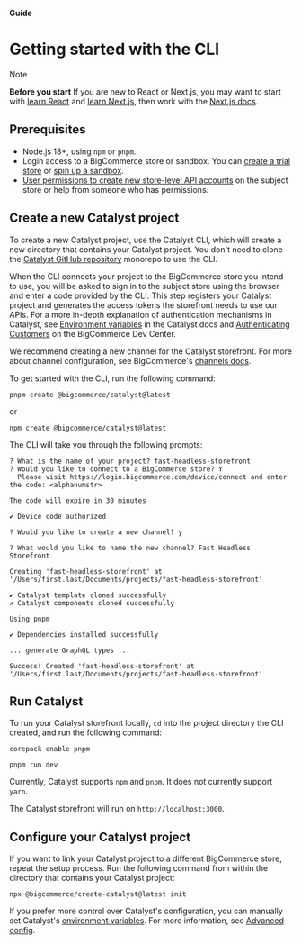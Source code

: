 **Guide**
# Getting started with the CLI

> [!NOTE]
> **Before you start**
> If you are new to React or Next.js, you may want to start with [learn React](https://react.dev/learn) and [learn Next.js](https://nextjs.org/learn-pages-router/basics/create-nextjs-app), then work with the [Next.js docs](https://nextjs.org/docs).

## Prerequisites

* Node.js 18+, using `npm` or `pnpm`.
* Login access to a BigCommerce store or sandbox. You can [create a trial store](https://bigcommerce.com/start-your-trial/) or [spin up a sandbox](https://start.bigcommerce.com/developer-sandbox/).
* [User permissions to create new store-level API accounts](https://support.bigcommerce.com/s/article/User-Permissions#highrisk) on the subject store or help from someone who has permissions.

<!-- At which step in this guide do we need the store-level API accounts? -->

## Create a new Catalyst project

To create a new Catalyst project, use the Catalyst CLI, which will create a new directory that contains your Catalyst project. You don't need to clone the [Catalyst GitHub repository](https://github.com/bigcommerce/catalyst) monorepo to use the CLI.

When the CLI connects your project to the BigCommerce store you intend to use, you will be asked to sign in to the subject store using the browser and enter a code provided by the CLI. This step registers your Catalyst project and generates the access tokens the storefront needs to use our APIs. For a more in-depth explanation of authentication mechanisms in Catalyst, see [Environment variables](/docs/environment-variables.md) in the Catalyst docs and [Authenticating Customers](https://developer.bigcommerce.com/docs/start/authentication/customer-login) on the BigCommerce Dev Center.

We recommend creating a new channel for the Catalyst storefront. For more about channel configuration, see BigCommerce's [channels docs](https://developer.bigcommerce.com/docs/storefront/headless/channels).

To get started with the CLI, run the following command:

```shell
pnpm create @bigcommerce/catalyst@latest
```

or

```shell
npm create @bigcommerce/catalyst@latest
```

The CLI will take you through the following prompts:

```shell
? What is the name of your project? fast-headless-storefront
? Would you like to connect to a BigCommerce store? Y
  Please visit https://login.bigcommerce.com/device/connect and enter the code: <alphanumstr>

The code will expire in 30 minutes

✔ Device code authorized

? Would you like to create a new channel? y

? What would you like to name the new channel? Fast Headless Storefront

Creating 'fast-headless-storefront' at '/Users/first.last/Documents/projects/fast-headless-storefront'

✔ Catalyst template cloned successfully
✔ Catalyst components cloned successfully

Using pnpm

✔ Dependencies installed successfully

... generate GraphQL types ...

Success! Created 'fast-headless-storefront' at '/Users/first.last/Documents/projects/fast-headless-storefront'
```

## Run Catalyst

To run your Catalyst storefront locally, `cd` into the project directory the CLI created, and run the following command:

```shell
corepack enable pnpm

pnpm run dev
```

Currently, Catalyst supports `npm` and `pnpm`. It does not currently support `yarn`.

The Catalyst storefront will run on `http://localhost:3000`.

## Configure your Catalyst project

If you want to link your Catalyst project to a different BigCommerce store, repeat the setup process. Run the following command from within the directory that contains your Catalyst project:

```shell
npx @bigcommerce/create-catalyst@latest init
```

If you prefer more control over Catalyst's configuration, you can manually set Catalyst's [environment variables](/docs/environment-variables.md). For more information, see [Advanced config](/docs/monorepo.md).
